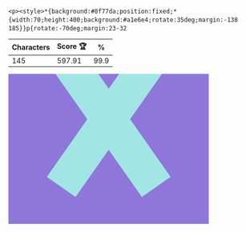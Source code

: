 `<p><style>*{background:#8f77da;position:fixed;*{width:70;height:400;background:#a1e6e4;rotate:35deg;margin:-138 185}}p{rotate:-70deg;margin:23-32`

| Characters | Score 🏆 | %    |
| ---------- | -------- | ---- |
| 145        | 597.91   | 99.9 |

![](/2025/jan2025/16/20250116.png)
